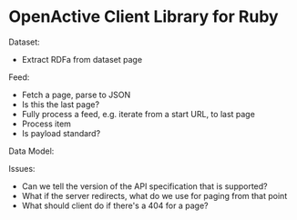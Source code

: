 # OpenActive Client Library for Ruby

Dataset:

* Extract RDFa from dataset page

Feed:

* Fetch a page, parse to JSON
* Is this the last page?
* Fully process a feed, e.g. iterate from a start URL, to last page
* Process item
* Is payload standard?

Data Model:



Issues:

* Can we tell the version of the API specification that is supported?
* What if the server redirects, what do we use for paging from that point
* What should client do if there's a 404 for a page?


